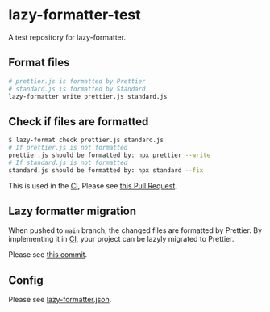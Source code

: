 # lazy-formatter-test

A test repository for lazy-formatter.

## Format files

```bash
# prettier.js is formatted by Prettier
# standard.js is formatted by Standard
lazy-formatter write prettier.js standard.js
```

## Check if files are formatted

```bash
$ lazy-format check prettier.js standard.js
# If prettier.js is not formatted
prettier.js should be formatted by: npx prettier --write
# If standard.js is not formatted
standard.js should be formatted by: npx standard --fix
```

This is used in the [CI](https://github.com/hata6502/lazy-formatter-test/blob/main/.github/workflows/check-format.yml),
Please see [this Pull Request](https://github.com/hata6502/lazy-formatter-test/pull/4).

## Lazy formatter migration

When pushed to `main` branch, the changed files are formatted by Prettier.
By implementing it in [CI](https://github.com/hata6502/lazy-formatter-test/blob/main/.github/workflows/format.yml),
your project can be lazyly migrated to Prettier.

Please see [this commit](https://github.com/hata6502/lazy-formatter-test/commit/1b2b3e5e637bf3409d4469f7690baf5daad469b8).

## Config

Please see [lazy-formatter.json](https://github.com/hata6502/lazy-formatter-test/blob/main/lazy-formatter.json).
